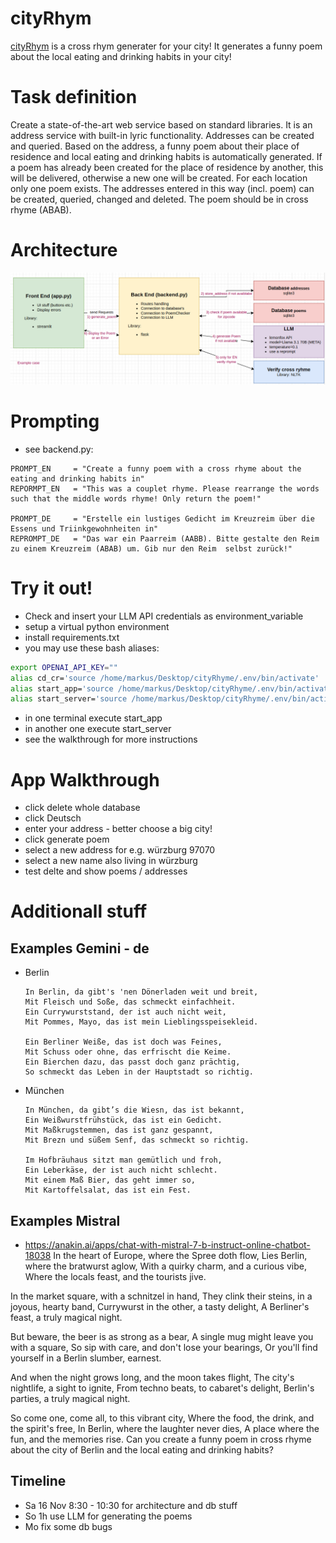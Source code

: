 # cityRhym
[cityRhym](https://github.com/CesMak/cityRhym) is a cross rhym generater for your city!
It generates a funny poem about the local eating and drinking habits in your city!

# Task definition
Create a state-of-the-art web service based on standard libraries. It is an address service with built-in lyric functionality. Addresses can be created and
queried. Based on the address, a funny poem about their place of residence and local eating and drinking habits is automatically generated. If a poem has already been created for the place of residence by another, this will be delivered, otherwise a new one will be created. For each location
only one poem exists. The addresses entered in this way (incl. poem) can be created, queried, changed and deleted. The poem should be in cross rhyme (ABAB).

# Architecture
![alt text](doc/image.png)

# Prompting
* see backend.py:
```
PROMPT_EN     = "Create a funny poem with a cross rhyme about the eating and drinking habits in"
REPORMPT_EN   = "This was a couplet rhyme. Please rearrange the words such that the middle words rhyme! Only return the poem!"

PROMPT_DE     = "Erstelle ein lustiges Gedicht im Kreuzreim über die Essens und Triinkgewohnheiten in"
REPROMPT_DE   = "Das war ein Paarreim (AABB). Bitte gestalte den Reim zu einem Kreuzreim (ABAB) um. Gib nur den Reim  selbst zurück!"
```

# Try it out!
* Check and insert your LLM API credentials as environment_variable
* setup a virtual python environment
* install requirements.txt
* you may use these bash aliases:
```bash
export OPENAI_API_KEY="" 
alias cd_cr='source /home/markus/Desktop/cityRhyme/.env/bin/activate'
alias start_app='source /home/markus/Desktop/cityRhyme/.env/bin/activate && cd /home/markus/Desktop/cityRhyme/ && streamlit run ./app.py'
alias start_server='source /home/markus/Desktop/cityRhyme/.env/bin/activate && cd /home/markus/Desktop/cityRhyme/ && python3 backend.py'

```
* in one terminal execute start_app
* in another one execute start_server
* see the walkthrough for more instructions

# App Walkthrough
* click delete whole database
* click Deutsch
* enter your address - better choose a big city!
* click generate poem
* select a new address for e.g. würzburg 97070
* select a new name also living in würzburg
* test delte and show poems / addresses

# Additionall stuff

## Examples Gemini - de
* Berlin
    ```
    In Berlin, da gibt's 'nen Dönerladen weit und breit,
    Mit Fleisch und Soße, das schmeckt einfachheit.
    Ein Currywurststand, der ist auch nicht weit,
    Mit Pommes, Mayo, das ist mein Lieblingsspeisekleid.

    Ein Berliner Weiße, das ist doch was Feines,
    Mit Schuss oder ohne, das erfrischt die Keime.
    Ein Bierchen dazu, das passt doch ganz prächtig,
    So schmeckt das Leben in der Hauptstadt so richtig.
    ```
* München
    ``` 
    In München, da gibt’s die Wiesn, das ist bekannt,
    Ein Weißwurstfrühstück, das ist ein Gedicht.
    Mit Maßkrugstemmen, das ist ganz gespannt,
    Mit Brezn und süßem Senf, das schmeckt so richtig.

    Im Hofbräuhaus sitzt man gemütlich und froh,
    Ein Leberkäse, der ist auch nicht schlecht.
    Mit einem Maß Bier, das geht immer so,
    Mit Kartoffelsalat, das ist ein Fest.
    ``` 
## Examples Mistral
* https://anakin.ai/apps/chat-with-mistral-7-b-instruct-online-chatbot-18038
In the heart of Europe, where the Spree doth flow, Lies Berlin, where the bratwurst aglow,
With a quirky charm, and a curious vibe,
Where the locals feast, and the tourists jive.

In the market square, with a schnitzel in hand,
They clink their steins, in a joyous, hearty band,
Currywurst in the other, a tasty delight,
A Berliner's feast, a truly magical night.

But beware, the beer is as strong as a bear,
A single mug might leave you with a square,
So sip with care, and don't lose your bearings,
Or you'll find yourself in a Berlin slumber, earnest.

And when the night grows long, and the moon takes flight,
The city's nightlife, a sight to ignite,
From techno beats, to cabaret's delight,
Berlin's parties, a truly magical night.

So come one, come all, to this vibrant city,
Where the food, the drink, and the spirit's free,
In Berlin, where the laughter never dies,
A place where the fun, and the memories rise.
    Can you create a funny poem in cross rhyme about the city of Berlin and the local eating and drinking habits?

## Timeline
* Sa 16 Nov 8:30 - 10:30 for architecture and db stuff
* So 1h use LLM for generating the poems
* Mo fix some db bugs


